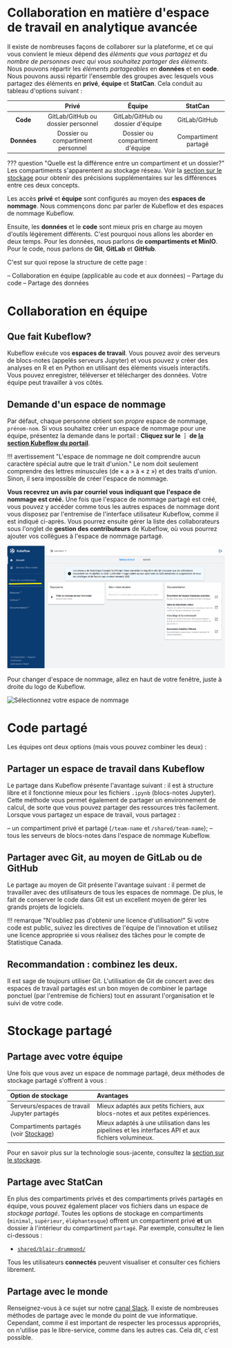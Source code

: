 # Collaboration en matière d'espace de travail en analytique avancée

Il existe de nombreuses façons de collaborer sur la plateforme, et ce qui vous
convient le mieux dépend des _éléments que vous partagez_ et du _nombre de
personnes avec qui vous souhaitez partager des éléments_. Nous pouvons répartir
les _éléments partageables_ en **données** et en **code**. Nous pouvons aussi
répartir l'ensemble des groupes avec lesquels vous partagez des éléments en
**privé**, **équipe** et **StatCan**. Cela conduit au tableau d'options suivant
:

|             |             **Privé**              |            **Équipe**             |     **StatCan**      |
| :---------: | :--------------------------------: | :-------------------------------: | :------------------: |
|  **Code**   | GitLab/GitHub ou dossier personnel | GitLab/GitHub ou dossier d'équipe |    GitLab/GitHub     |
| **Données** | Dossier ou compartiment personnel  | Dossier ou compartiment d'équipe  | Compartiment partagé |

<!--prettier-ignore-->
??? question "Quelle est la différence entre un compartiment et un dossier?"
    Les compartiments s'apparentent au stockage réseau. Voir la
    [section sur le stockage](./Stockage.md) pour obtenir des précisions
    supplémentaires sur les différences entre ces deux concepts.

Les accès **privé** et **équipe** sont configurés au moyen des **espaces de
nommage**. Nous commençons donc par parler de Kubeflow et des espaces de nommage
Kubeflow.

Ensuite, les **données** et le **code** sont mieux pris en charge au moyen
d'outils légèrement différents. C'est pourquoi nous allons les aborder en deux
temps. Pour les données, nous parlons de **compartiments et MinIO**. Pour le
code, nous parlons de **Git**, **GitLab** et **GitHub**.

C'est sur quoi repose la structure de cette page :

– Collaboration en équipe (applicable au code et aux données) – Partage du code
– Partage des données

# Collaboration en équipe

## Que fait Kubeflow?

Kubeflow exécute vos **espaces de travail**. Vous pouvez avoir des serveurs de
blocs-notes (appelés serveurs Jupyter) et vous pouvez y créer des analyses en R
et en Python en utilisant des éléments visuels interactifs. Vous pouvez
enregistrer, téléverser et télécharger des données. Votre équipe peut travailler
à vos côtés.

## Demande d'un espace de nommage

Par défaut, chaque personne obtient son _propre_ espace de nommage,
`prénom-nom`. Si vous souhaitez créer un espace de nommage pour une équipe,
présentez la demande dans le portail : **Cliquez sur le &#8942; de
[la section Kubeflow du portail](https://kubeflow.aaw.cloud.statcan.ca/#kubeflow)**.

<!--prettier-ignore-->
!!! avertissement "L'espace de nommage ne doit comprendre aucun caractère spécial autre que le trait d'union."
    Le nom doit seulement comprendre des lettres minuscules (de « a » à « z »)
    et des traits d'union. Sinon, il sera impossible de créer l'espace de
    nommage.

**Vous recevrez un avis par courriel vous indiquant que l'espace de nommage est
créé.** Une fois que l'espace de nommage partagé est créé, vous pouvez y accéder
comme tous les autres espaces de nommage dont vous disposez par l'entremise de
l'interface utilisateur Kubeflow, comme il est indiqué ci-après. Vous pourrez
ensuite gérer la liste des collaborateurs sous l'onglet de **gestion des
contributeurs** de Kubeflow, où vous pourrez ajouter vos collègues à l'espace de
nommage partagé.

![Menu des contributeurs](images/kubeflow_contributors.png)

Pour changer d'espace de nommage, allez en haut de votre fenêtre, juste à droite
du logo de Kubeflow.

![Sélectionnez votre espace de nommage](images/kubeflow_manage_contributors.png)

# Code partagé

Les équipes ont deux options (mais vous pouvez combiner les deux) :

## Partager un espace de travail dans Kubeflow

Le partage dans Kubeflow présente l'avantage suivant : il est à structure libre
et il fonctionne mieux pour les fichiers `.ipynb` (blocs-notes Jupyter). Cette
méthode vous permet également de partager un environnement de calcul, de sorte
que vous pouvez partager des ressources très facilement. Lorsque vous partagez
un espace de travail, vous partagez :

– un compartiment privé et partagé (`/team-name` et `/shared/team-name`); – tous
les serveurs de blocs-notes dans l'espace de nommage Kubeflow.

## Partager avec Git, au moyen de GitLab ou de GitHub

Le partage au moyen de Git présente l'avantage suivant : il permet de travailler
avec des utilisateurs de tous les espaces de nommage. De plus, le fait de
conserver le code dans Git est un excellent moyen de gérer les grands projets de
logiciels.

<!--prettier-ignore-->
!!! remarque "N'oubliez pas d'obtenir une licence d'utilisation!"
    Si votre code est public, suivez les directives de l'équipe de l'innovation
    et utilisez une licence appropriée si vous réalisez des tâches pour le
    compte de Statistique Canada.

## Recommandation : combinez les deux.

Il est sage de toujours utiliser Git. L'utilisation de Git de concert avec des
espaces de travail partagés est un bon moyen de combiner le partage ponctuel
(par l'entremise de fichiers) tout en assurant l'organisation et le suivi de
votre code.

# Stockage partagé

## Partage avec votre équipe

Une fois que vous avez un espace de nommage partagé, deux méthodes de stockage
partagé s'offrent à vous :

| Option de stockage                                      | Avantages                                                                                            |
| :------------------------------------------------------ | :--------------------------------------------------------------------------------------------------- |
| Serveurs/espaces de travail Jupyter partagés            | Mieux adaptés aux petits fichiers, aux blocs-notes et aux petites expériences.                       |
| Compartiments partagés (voir [Stockage](./Stockage.md)) | Mieux adaptés à une utilisation dans les pipelines et les interfaces API et aux fichiers volumineux. |

Pour en savoir plus sur la technologie sous-jacente, consultez la
[section sur le stockage](./Stockage.md).

## Partage avec StatCan

En plus des compartiments privés et des compartiments privés partagés en équipe,
vous pouvez également placer vos fichiers dans un espace de _stockage partagé_.
Toutes les options de stockage en compartiments (`minimal`, `supérieur`,
`éléphantesque`) offrent un compartiment privé **et** un dossier à l'intérieur
du compartiment `partagé`. Par exemple, consultez le lien ci-dessous :

- [`shared/blair-drummond/`](https://minimal-tenant1-minio.covid.cloud.statcan.ca/minio/shared/blair-drummond/)

Tous les utilisateurs **connectés** peuvent visualiser et consulter ces fichiers
librement.

## Partage avec le monde

Renseignez-vous à ce sujet sur notre
[canal Slack](https://statcan-aaw.slack.com). Il existe de nombreuses méthodes
de partage avec le monde du point de vue informatique. Cependant, comme il est
important de respecter les processus appropriés, on n'utilise pas le
libre-service, comme dans les autres cas. Cela dit, c'est possible.
